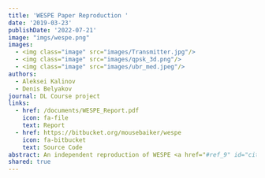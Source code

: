 ```yaml
---
title: 'WESPE Paper Reproduction '
date: '2019-03-23'
publishDate: '2022-07-21'
image: "imgs/wespe.png"
images:
  - <img class="image" src="images/Transmitter.jpg"/>
  - <img class="image" src="images/qpsk_3d.png"/>
  - <img class="image" src="images/ubr_med.jpeg"/>
authors:
  - Aleksei Kalinov
  - Denis Belyakov
journal: DL Course project
links:
  - href: /documents/WESPE_Report.pdf
    icon: fa-file
    text: Report
  - href: https://bitbucket.org/mousebaiker/wespe
    icon: fa-bitbucket
    text: Source Code
abstract: An independent reproduction of WESPE <a href="#ref_9" id="cite_9">[9]</a> architecture to enhance the quality of images captured on the phone with generative networks. <br> We found that training procedure of the model was very unstable and could not reproduce the results to generate images of a desirable quality.
shared: true
---
```

